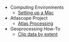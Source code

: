 * Computing Environments
    * [Setting up a Mac](/computing/mac-setup "Setting up a Mac")
* Atlascope Project
    * [Atlas Processing](/atlas-processing/guide.md "Atlas Processing Workflow")
* Geoprocessing How-To
    * [Clip data by extent](/how-to/clip/guide.md "Clip Data by Extent")
